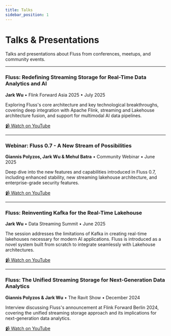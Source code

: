 ```yaml
---
title: Talks
sidebar_position: 1
---
```


<!--
 Licensed to the Apache Software Foundation (ASF) under one
 or more contributor license agreements.  See the NOTICE file
 distributed with this work for additional information
 regarding copyright ownership.  The ASF licenses this file
 to you under the Apache License, Version 2.0 (the
 "License"); you may not use this file except in compliance
 with the License.  You may obtain a copy of the License at

      http://www.apache.org/licenses/LICENSE-2.0

 Unless required by applicable law or agreed to in writing, software
 distributed under the License is distributed on an "AS IS" BASIS,
 WITHOUT WARRANTIES OR CONDITIONS OF ANY KIND, either express or implied.
 See the License for the specific language governing permissions and
 limitations under the License.
-->

# Talks & Presentations

Talks and presentations about Fluss from conferences, meetups, and community events.

---

### Fluss: Redefining Streaming Storage for Real-Time Data Analytics and AI
**Jark Wu** • Flink Forward Asia 2025 • July 2025

Exploring Fluss's core architecture and key technological breakthroughs, covering deep integration with Apache Flink, streaming and Lakehouse architecture fusion, and support for multimodal AI data pipelines.

[📹 Watch on YouTube](https://www.youtube.com/live/pzT6vCCmwq8?si=8Cpx7Rr25yGsdzFd&t=8412)

---

### Webinar: Fluss 0.7 - A New Stream of Possibilities
**Giannis Polyzos, Jark Wu & Mehul Batra** • Community Webinar • June 2025

Deep dive into the new features and capabilities introduced in Fluss 0.7, including enhanced stability, new streaming lakehouse architecture, and enterprise-grade security features.

[📹 Watch on YouTube](https://youtu.be/G-1yiYN2qoo?si=4LFSW45GehWSIj_9)

---

### Fluss: Reinventing Kafka for the Real-Time Lakehouse
**Jark Wu** • Data Streaming Summit • June 2025

The session addresses the limitations of Kafka in creating real-time lakehouses necessary for modern AI applications. Fluss is introduced as a novel system built from scratch to integrate seamlessly with Lakehouse architectures.

[📹 Watch on YouTube](https://youtu.be/OzE0mVD0GPs?si=8JrS6jhVSJoykY1t)

---

### Fluss: The Unified Streaming Storage for Next-Generation Data Analytics
**Giannis Polyzos & Jark Wu** • The Ravit Show • December 2024

Interview discussing Fluss's announcement at Flink Forward Berlin 2024, covering the unified streaming storage approach and its implications for next-generation data analytics.

[📹 Watch on YouTube](https://youtu.be/Gugbw4x7cFw?si=ECFqNhs4l9xROiuD)
